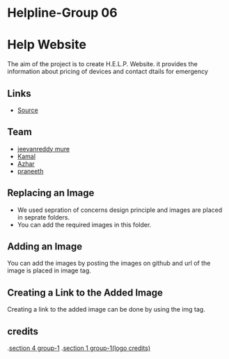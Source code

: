 # Helpline-Group 06
# Help Website
The aim of the project is to create H.E.L.P. Website. it provides the information about pricing of devices and contact dtails for emergency

## Links
- [Source]()

## Team
- [jeevanreddy mure](https://github.com/jeevanreddymure/)
- [Kamal](https://github.com/Kamal4195)
- [Azhar](https://github.com/AzharAlali)
- [praneeth](https://github.com/praneeth323)



## Replacing an Image
- We used sepration of concerns design principle and images are placed in seprate folders. 
- You can add the required images in this folder.


## Adding an Image 
You can add the images by posting the images on github and url of the image is placed in image tag.

## Creating a Link to the Added Image
Creating a link to the added image can be done by using the img tag.

## credits
.[section 4 group-1](https://github.com/Chinmayi98/help-app)
.[section 1 group-1(logo credits)](https://github.com/cweltonsmith/pbl-website)
